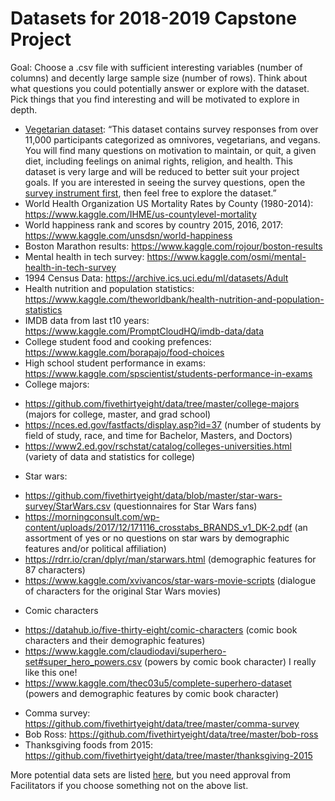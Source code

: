 
# Datasets for 2018-2019 Capstone Project

Goal: Choose a .csv file with sufficient interesting variables (number of columns) and decently large sample size (number of rows). Think about what questions you could potentially answer or explore with the dataset. Pick things that you find interesting and will be motivated to explore in depth.

* [Vegetarian dataset](Faunalytics-Current-Former-Veg-Study-Dataset-4-Groups.csv): “This dataset contains survey responses from over 11,000 participants categorized as omnivores, vegetarians, and vegans. You will find many questions on motivation to maintain, or quit, a given diet, including feelings on animal rights, religion, and health. This dataset is very large and will be reduced to better suit your project goals. If you are interested in seeing the survey questions, open the [survey instrument first](Faunalytics-Current-Former-Veg-Study-Survey-Instrument.pdf), then feel free to explore the dataset.”
* World Health Organization US Mortality Rates by County (1980-2014): https://www.kaggle.com/IHME/us-countylevel-mortality
* World happiness rank and scores by country 2015, 2016, 2017: https://www.kaggle.com/unsdsn/world-happiness
* Boston Marathon results: https://www.kaggle.com/rojour/boston-results
* Mental health in tech survey: https://www.kaggle.com/osmi/mental-health-in-tech-survey
* 1994 Census Data:  https://archive.ics.uci.edu/ml/datasets/Adult
* Health nutrition and population statistics: https://www.kaggle.com/theworldbank/health-nutrition-and-population-statistics
* IMDB data from last t10 years: https://www.kaggle.com/PromptCloudHQ/imdb-data/data
* College student food and cooking prefences: https://www.kaggle.com/borapajo/food-choices
* High school student performance in exams: https://www.kaggle.com/spscientist/students-performance-in-exams
* College majors: 
- https://github.com/fivethirtyeight/data/tree/master/college-majors (majors for college, master, and grad school)
- https://nces.ed.gov/fastfacts/display.asp?id=37 (number of students by field of study, race, and time for Bachelor, Masters, and Doctors)
- https://www2.ed.gov/rschstat/catalog/colleges-universities.html (variety of data and statistics for college)
* Star wars:
- https://github.com/fivethirtyeight/data/blob/master/star-wars-survey/StarWars.csv (questionnaires for Star Wars fans)
- https://morningconsult.com/wp-content/uploads/2017/12/171116_crosstabs_BRANDS_v1_DK-2.pdf (an assortment of yes or no questions on star wars by demographic features and/or political affiliation)
- https://rdrr.io/cran/dplyr/man/starwars.html (demographic features for 87 characters)
- https://www.kaggle.com/xvivancos/star-wars-movie-scripts (dialogue of characters for the original Star Wars movies)
* Comic characters
- https://datahub.io/five-thirty-eight/comic-characters (comic book characters and their demographic features)
- https://www.kaggle.com/claudiodavi/superhero-set#super_hero_powers.csv (powers by comic book character) I really like this one!
- https://www.kaggle.com/thec03u5/complete-superhero-dataset (powers and demographic features by comic book character)
* Comma survey: https://github.com/fivethirtyeight/data/tree/master/comma-survey
* Bob Ross: https://github.com/fivethirtyeight/data/tree/master/bob-ross
* Thanksgiving foods from 2015: https://github.com/fivethirtyeight/data/tree/master/thanksgiving-2015


More potential data sets are listed [here](https://github.com/fivethirtyeight/data/tree/master/), but you need approval from Facilitators if you choose something not on the above list.

